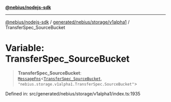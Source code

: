 [**@nebius/nodejs-sdk**](../../../../../README.md)

---

[@nebius/nodejs-sdk](../../../../../README.md) / [generated/nebius/storage/v1alpha1](../README.md) / TransferSpec_SourceBucket

# Variable: TransferSpec_SourceBucket

> **TransferSpec_SourceBucket**: [`MessageFns`](../../../../../runtime/protos/core/interfaces/MessageFns.md)\<[`TransferSpec_SourceBucket`](../interfaces/TransferSpec_SourceBucket.md), `"nebius.storage.v1alpha1.TransferSpec.SourceBucket"`\>

Defined in: src/generated/nebius/storage/v1alpha1/index.ts:1935
